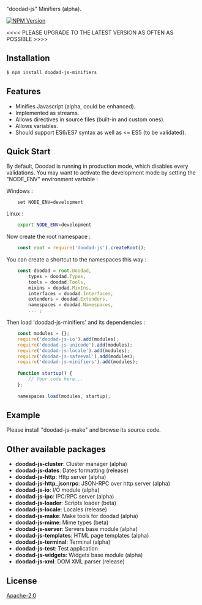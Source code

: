 "doodad-js" Minifiers (alpha).

[![NPM Version][npm-image]][npm-url]
 
<<<< PLEASE UPGRADE TO THE LATEST VERSION AS OFTEN AS POSSIBLE >>>>

## Installation

```bash
$ npm install doodad-js-minifiers
```

## Features

  -  Minifies Javascript (alpha, could be enhanced).
  -  Implemented as streams.
  -  Allows directives in source files (built-in and custom ones).
  -  Allows variables.
  -  Should support ES6/ES7 syntax as well as <= ES5 (to be validated).

## Quick Start

By default, Doodad is running in production mode, which disables every validations. You may want to activate the development mode by setting the "NODE_ENV" environment variable :

Windows :
```dos
    set NODE_ENV=development
```
Linux :
```bash
    export NODE_ENV=development
```
Now create the root namespace :
```js
    const root = require('doodad-js').createRoot();
```

You can create a shortcut to the namespaces this way :
```js
    const doodad = root.Doodad,
        types = doodad.Types,
        tools = doodad.Tools,
        mixins = doodad.MixIns,
        interfaces = doodad.Interfaces,
        extenders = doodad.Extenders,
        namespaces = doodad.Namespaces,
        ... ;
```

Then load 'doodad-js-minifiers' and its dependencies :
```js
    const modules = {};
    require('doodad-js-io').add(modules);
    require('doodad-js-unicode').add(modules);
    require('doodad-js-locale').add(modules);
    require('doodad-js-safeeval').add(modules);
    require('doodad-js-minifiers').add(modules);
    
    function startup() {
		// Your code here...
    };
    
    namespaces.load(modules, startup);
```

## Example

Please install "doodad-js-make" and browse its source code.

## Other available packages

  - **doodad-js-cluster**: Cluster manager (alpha)
  - **doodad-js-dates**: Dates formatting (release)
  - **doodad-js-http**: Http server (alpha)
  - **doodad-js-http_jsonrpc**: JSON-RPC over http server (alpha)
  - **doodad-js-io**: I/O module (alpha)
  - **doodad-js-ipc**: IPC/RPC server (alpha)
  - **doodad-js-loader**: Scripts loader (beta)
  - **doodad-js-locale**: Locales (release)
  - **doodad-js-make**: Make tools for doodad (alpha)
  - **doodad-js-mime**: Mime types (beta)
  - **doodad-js-server**: Servers base module (alpha)
  - **doodad-js-templates**: HTML page templates (alpha)
  - **doodad-js-terminal**: Terminal (alpha)
  - **doodad-js-test**: Test application
  - **doodad-js-widgets**: Widgets base module (alpha)
  - **doodad-js-xml**: DOM XML parser (release)
  
## License

  [Apache-2.0][license-url]

[npm-image]: https://img.shields.io/npm/v/doodad-js-minifiers.svg
[npm-url]: https://npmjs.org/package/doodad-js-minifiers
[license-url]: http://opensource.org/licenses/Apache-2.0
